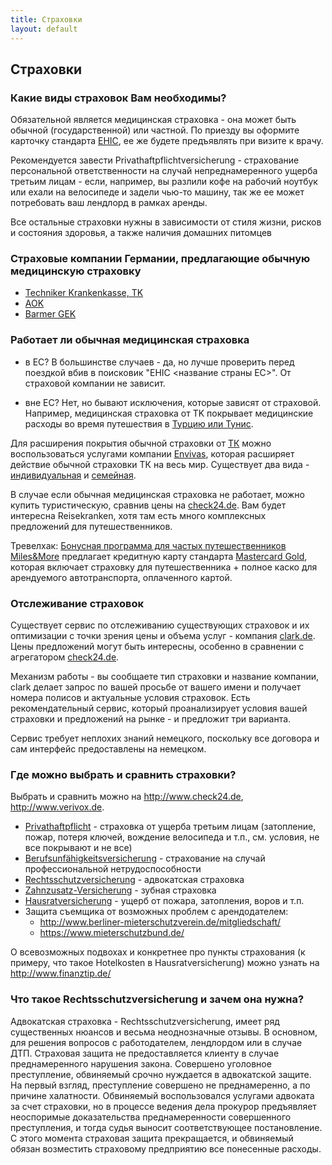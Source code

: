```yaml
---
title: Страховки
layout: default
---
```


## Страховки

### Какие виды страховок Вам необходимы?
Обязательной является медицинская страховка - она может быть обычной (государственной) или частной. По приезду вы оформите карточку стандарта [EHIC](https://en.wikipedia.org/wiki/European_Health_Insurance_Card), ее же будете предъявлять при визите к врачу.

Рекомендуется завести Privathaftpflichtversicherung - страхование персональной ответственности на случай непреднамеренного ущерба третьим лицам - если, например, вы разлили кофе на рабочий ноутбук или ехали на велосипеде и задели чью-то машину, так же ее может потребовать ваш лендлорд в рамках аренды.

Все остальные страховки нужны в зависимости от стиля жизни, рисков и состояния здоровья, а также наличия домашних питомцев

### Страховые компании Германии, предлагающие обычную медицинскую страховку
- [Techniker Krankenkasse, TK](https://tk.de)
- [AOK](https://aok.de)
- [Barmer GEK](https://barmer.de) 

### Работает ли обычная медицинская страховка 
- в ЕС?
В большинстве случаев - да, но лучше проверить перед поездкой вбив в поисковик "EHIC <название страны ЕС>". От страховой компании не зависит.

- вне ЕС? 
Нет, но бывают исключения, которые зависят от страховой. Например, медицинская страховка от TK покрывает медицинские расходы во время путешествия в [Турцию или Тунис](https://www.tk.de/tk/beratung/schutz-im-ausland/ausserhalb-euroas/348470). 

Для расширения покрытия обычной страховки от [ТК](https://tk.de) можно воспользоваться услугами компании [Envivas](https://envivas.de), которая расширяет действие обычной страховки ТК на весь мир. Существует два вида - [индивидуальная](https://www.envivas.de/en/products-and-services/supplementary-insurances/travellling-abroad/travelxn) и [семейная](https://www.envivas.de/en/products-and-services/supplementary-insurances/travellling-abroad/travelxf).

В случае если обычная медицинская страховка не работает, можно купить туристическую, сравнив цены на [check24.de](https://www.check24.de/reiseversicherung). Вам будет интересна Reisekranken, хотя там есть много комплексных предложений для путешественников.

Тревелхак: [Бонусная программа для частых путешественников Miles&More](https://www.miles-and-more.com/online/portal/mam/de/homepage) предлагает кредитную карту стандарта [Mastercard Gold](https://www.miles-and-more-kreditkarte.com/kreditkarten/miles-and-more-credit-card-gold), которая включает страховку для путешественника + полное каско для арендуемого автотранспорта, оплаченного картой.

### Отслеживание страховок
Существует сервис по отслеживанию существующих страховок и их оптимизации с точки зрения цены и объема услуг - компания [clark.de](https://www.clark.de/de/invitation/8hvwkbv2gh). Цены предложений могут быть интересны, особенно в сравнении с агрегатором [check24.de](https://check24.de). 

Механизм работы - вы сообщаете тип страховки и название компании, clark делает запрос по вашей просьбе от вашего имени и получает номера полисов и актуальные условия страховок. Есть рекомендательный сервис, который проанализирует условия вашей страховки и предложений на рынке - и предложит три варианта.

Сервис требует неплохих знаний немецкого, поскольку все договора и сам интерфейс предоставлены на немецком.

### Где можно выбрать и сравнить страховки?
Выбрать и сравнить можно на http://www.check24.de, http://www.verivox.de.
- [Privathaftpflicht](https://www.check24.de/privathaftpflicht/) - страховка от ущерба третьим лицам (затопление, пожар, потеря ключей, вождение велосипеда и т.п., см. условия, не все покрывают и не все)
- [Berufsunfähigkeitsversicherung](https://www.check24.de/berufsunfaehigkeitsversicherung/) - страхование на случай профессиональной нетрудоспособности
- [Rechtsschutzversicherung](https://www.check24.de/rechtsschutzversicherung/) - адвокатская страховка
- [Zahnzusatz-Versicherung](https://www.check24.de/zahnzusatzversicherung/) - зубная страховка
- [Hausratversicherung](https://www.check24.de/hausratversicherung/) - ущерб от пожара, затопления, воров и т.п.
- Защита съемщика от возможных проблем с арендодателем:
  - http://www.berliner-mieterschutzverein.de/mitgliedschaft/
  - https://www.mieterschutzbund.de/

О всевозможных подвохах и конкретнее про пункты страхования (к примеру, что такое Hotelkosten в Hausratversicherung) можно узнать на http://www.finanztip.de/

### Что такое Rechtsschutzversicherung и зачем она нужна?
Адвокатская страховка - Rechtsschutzversicherung, имеет ряд существенных нюансов и весьма неоднозначные отзывы. В основном,  для решения вопросов с работодателем, лендлордом или в случае ДТП. Страховая защита не предоставляется клиенту в случае преднамеренного нарушения закона. Совершено уголовное преступление, обвиняемый срочно нуждается в адвокатской защите. На первый взгляд, преступление совершено не преднамеренно, а по причине халатности. Обвиняемый воспользовался услугами адвоката за счет страховки, но в процессе ведения дела прокурор предъявляет неоспоримые доказательства преднамеренности совершенного преступления, и тогда судья выносит соответствующее постановление. С этого момента страховая защита прекращается, и обвиняемый обязан возместить страховому предприятию все понесенные расходы.
